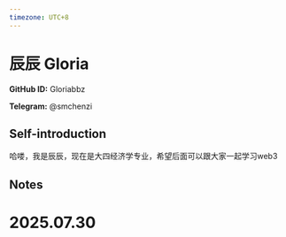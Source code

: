 ```yaml
---
timezone: UTC+8
---
```


# 辰辰 Gloria

**GitHub ID:** Gloriabbz

**Telegram:** @smchenzi

## Self-introduction

哈喽，我是辰辰，现在是大四经济学专业，希望后面可以跟大家一起学习web3

## Notes

<!-- Content_START -->

# 2025.07.30


<!-- Content_END -->
